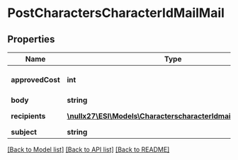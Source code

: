 # PostCharactersCharacterIdMailMail

## Properties
Name | Type | Description | Notes
------------ | ------------- | ------------- | -------------
**approvedCost** | **int** | approved_cost integer | [optional] [default to 0]
**body** | **string** | body string | 
**recipients** | [**\nullx27\ESI\Models\CharacterscharacterIdmailRecipients1[]**](CharacterscharacterIdmailRecipients1.md) | recipients array | 
**subject** | **string** | subject string | 

[[Back to Model list]](../README.md#documentation-for-models) [[Back to API list]](../README.md#documentation-for-api-endpoints) [[Back to README]](../README.md)



